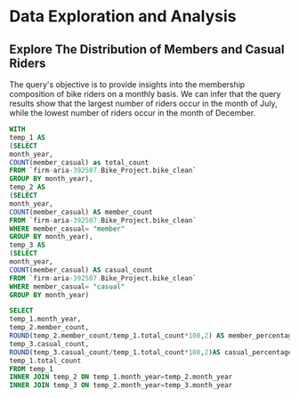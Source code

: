# Data Exploration and Analysis
## Explore The Distribution of Members and Casual Riders 
The query's objective is to provide insights into the membership composition of bike riders on a monthly basis.
We can infer that the query results show that the largest number of riders occur in the month of July, while the lowest number of riders occur in the month of December.
``` sql
WITH 
temp_1 AS 
(SELECT
month_year,
COUNT(member_casual) as total_count
FROM `firm-aria-392507.Bike_Project.bike_clean`
GROUP BY month_year),
temp_2 AS
(SELECT 
month_year,
COUNT(member_casual) AS member_count
FROM `firm-aria-392507.Bike_Project.bike_clean`
WHERE member_casual= "member"
GROUP BY month_year),
temp_3 AS
(SELECT
month_year,
COUNT(member_casual) AS casual_count
FROM `firm-aria-392507.Bike_Project.bike_clean`
WHERE member_casual= "casual"
GROUP BY month_year)

SELECT
temp_1.month_year,
temp_2.member_count,
ROUND(temp_2.member_count/temp_1.total_count*100,2) AS member_percentage,
temp_3.casual_count,
ROUND(temp_3.casual_count/temp_1.total_count*100,2)AS casual_percentage,
temp_1.total_count
FROM temp_1
INNER JOIN temp_2 ON temp_1.month_year=temp_2.month_year
INNER JOIN temp_3 ON temp_2.month_year=temp_3.month_year
```

